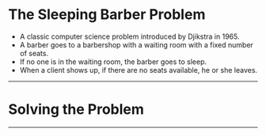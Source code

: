 # The Sleeping Barber Problem

- A classic computer science problem introduced by Djikstra in 1965.
- A barber goes to a barbershop with a waiting room with a fixed number of seats.
- If no one is in the waiting room, the barber goes to sleep.
- When a client shows up, if there are no seats available, he or she leaves.

---

# Solving the Problem

---
